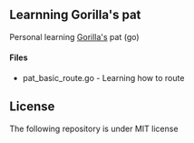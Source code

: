 ## Learnning Gorilla's pat

Personal learning [Gorilla's](http://www.gorillatoolkit.org/) pat (go)

#### Files
  - pat_basic_route.go - Learning how to route

## License
The following repository is under MIT license
